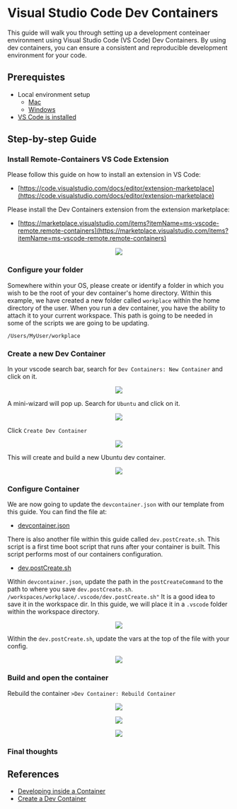 # Visual Studio Code Dev Containers

This guide will walk you through setting up a development conteinaer environment using Visual Studio Code (VS Code) Dev Containers. By using dev containers, you can ensure a consistent and reproducible development environment for your code.

## Prerequistes
- Local environment setup
  - [Mac](#)
  - [Windows](#)
- [VS Code is installed](#)

## Step-by-step Guide

### Install Remote-Containers VS Code Extension
Please follow this guide on how to install an extension in VS Code:
- [https://code.visualstudio.com/docs/editor/extension-marketplace](https://code.visualstudio.com/docs/editor/extension-marketplace)

Please install the Dev Containers extension from the extension marketplace:
- [https://marketplace.visualstudio.com/items?itemName=ms-vscode-remote.remote-containers](https://marketplace.visualstudio.com/items?itemName=ms-vscode-remote.remote-containers)

<p align="center">
  <img src="./pictures/dev-containers-install.png" /> 
</p>

### Configure your folder
Somewhere within your OS, please create or identify a folder in which you wish to be the root of your dev container's home directory. Within this example, we have created a new folder called `workplace` within the home directory of the user. When you run a dev container, you have the ability to attach it to your current workspace. This path is going to be needed in some of the scripts we are going to be updating.

```
/Users/MyUser/workplace
```

### Create a new Dev Container
In your vscode search bar, search for `Dev Containers: New Container` and click on it.
<p align="center">
  <img src="./pictures/dev-containers-new-container.png" /> 
</p>

A mini-wizard will pop up. Search for `Ubuntu` and click on it.

<p align="center">
  <img src="./pictures/dev-containers-new-container-ubuntu.png" /> 
</p>

Click `Create Dev Container`

<p align="center">
  <img src="./pictures/dev-containers-new-container-ubuntu-create.png" /> 
</p>

This will create and build a new Ubuntu dev container. 

<p align="center">
  <img src="./pictures/dev-containers-new-container-ubuntu-fresh.png" /> 
</p>

### Configure Container
We are now going to update the `devcontainer.json` with our template from this guide. You can find the file at:

- [devcontainer.json](./files/devcontainer.json)

There is also another file within this guide called `dev.postCreate.sh`. This script is a first time boot script that runs after your container is built. This script performs most of our containers configuration. 
- [dev.postCreate.sh](./files/dev.postCreate.sh)

Within `devcontainer.json`, update the path in the `postCreateCommand` to the path to where you save `dev.postCreate.sh`. 
`/workspaces/workplace/.vscode/dev.postCreate.sh"`
It is a good idea to save it in the workspace dir. In this guide, we will place it in a `.vscode` folder within the workspace directory.

<p align="center">
  <img src="./pictures/dev-containers-new-container-ubuntu-copy-settings.png" /> 
</p>

Within the `dev.postCreate.sh`, update the vars at the top of the file with your config.

<p align="center">
  <img src="./pictures/dev-containers-new-container-ubuntu-script-settings.png" /> 
</p>



### Build and open the container
Rebuild the container `>Dev Container: Rebuild Container`

<p align="center">
  <img src="./pictures/dev-containers-new-container-ubuntu-rebuild.png" /> 
</p>

<p align="center">
  <img src="./pictures/dev-containers-new-container-ubuntu-rebuild-finished.png" /> 
</p>

<p align="center">
  <img src="./pictures/dev-containers-new-container-ubuntu-shell.png" /> 
</p>


### Final thoughts


## References
- [Developing inside a Container](https://code.visualstudio.com/docs/devcontainers/containers)
- [Create a Dev Container](https://code.visualstudio.com/docs/devcontainers/create-dev-container)